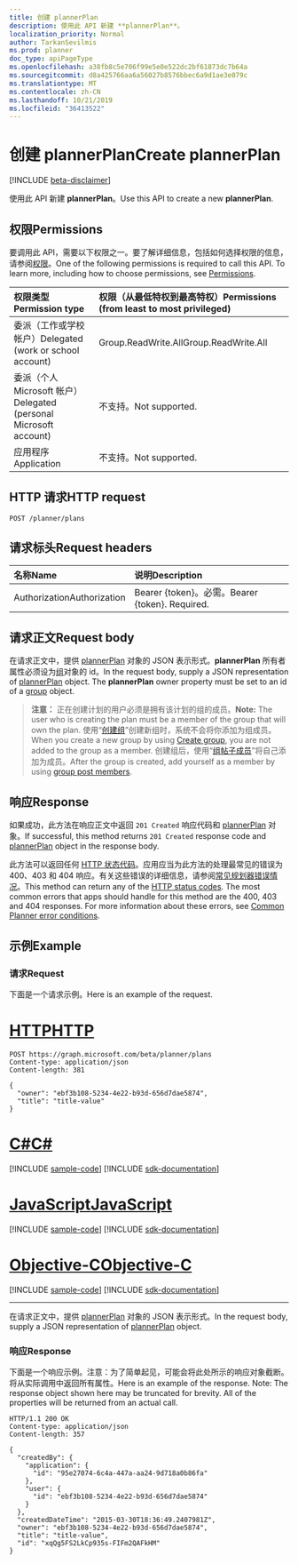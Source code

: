 ```yaml
---
title: 创建 plannerPlan
description: 使用此 API 新建 **plannerPlan**。
localization_priority: Normal
author: TarkanSevilmis
ms.prod: planner
doc_type: apiPageType
ms.openlocfilehash: a38fb8c5e706f99e5e0e522dc2bf61873dc7b64a
ms.sourcegitcommit: d8a425766aa6a56027b8576bbec6a9d1ae3e079c
ms.translationtype: MT
ms.contentlocale: zh-CN
ms.lasthandoff: 10/21/2019
ms.locfileid: "36413522"
---
```

# <a name="create-plannerplan"></a><span data-ttu-id="3f1ee-103">创建 plannerPlan</span><span class="sxs-lookup"><span data-stu-id="3f1ee-103">Create plannerPlan</span></span>

[!INCLUDE [beta-disclaimer](../../includes/beta-disclaimer.md)]

<span data-ttu-id="3f1ee-104">使用此 API 新建 **plannerPlan**。</span><span class="sxs-lookup"><span data-stu-id="3f1ee-104">Use this API to create a new **plannerPlan**.</span></span>

## <a name="permissions"></a><span data-ttu-id="3f1ee-105">权限</span><span class="sxs-lookup"><span data-stu-id="3f1ee-105">Permissions</span></span>

<span data-ttu-id="3f1ee-p101">要调用此 API，需要以下权限之一。要了解详细信息，包括如何选择权限的信息，请参阅[权限](/graph/permissions-reference)。</span><span class="sxs-lookup"><span data-stu-id="3f1ee-p101">One of the following permissions is required to call this API. To learn more, including how to choose permissions, see [Permissions](/graph/permissions-reference).</span></span>

| <span data-ttu-id="3f1ee-108">权限类型</span><span class="sxs-lookup"><span data-stu-id="3f1ee-108">Permission type</span></span>                        | <span data-ttu-id="3f1ee-109">权限（从最低特权到最高特权）</span><span class="sxs-lookup"><span data-stu-id="3f1ee-109">Permissions (from least to most privileged)</span></span> |
| :------------------------------------- | :------------------------------------------ |
| <span data-ttu-id="3f1ee-110">委派（工作或学校帐户）</span><span class="sxs-lookup"><span data-stu-id="3f1ee-110">Delegated (work or school account)</span></span>     | <span data-ttu-id="3f1ee-111">Group.ReadWrite.All</span><span class="sxs-lookup"><span data-stu-id="3f1ee-111">Group.ReadWrite.All</span></span>                         |
| <span data-ttu-id="3f1ee-112">委派（个人 Microsoft 帐户）</span><span class="sxs-lookup"><span data-stu-id="3f1ee-112">Delegated (personal Microsoft account)</span></span> | <span data-ttu-id="3f1ee-113">不支持。</span><span class="sxs-lookup"><span data-stu-id="3f1ee-113">Not supported.</span></span>                              |
| <span data-ttu-id="3f1ee-114">应用程序</span><span class="sxs-lookup"><span data-stu-id="3f1ee-114">Application</span></span>                            | <span data-ttu-id="3f1ee-115">不支持。</span><span class="sxs-lookup"><span data-stu-id="3f1ee-115">Not supported.</span></span>                              |

## <a name="http-request"></a><span data-ttu-id="3f1ee-116">HTTP 请求</span><span class="sxs-lookup"><span data-stu-id="3f1ee-116">HTTP request</span></span>

<!-- { "blockType": "ignored" } -->
``` http
POST /planner/plans
```

## <a name="request-headers"></a><span data-ttu-id="3f1ee-117">请求标头</span><span class="sxs-lookup"><span data-stu-id="3f1ee-117">Request headers</span></span>

| <span data-ttu-id="3f1ee-118">名称</span><span class="sxs-lookup"><span data-stu-id="3f1ee-118">Name</span></span>          | <span data-ttu-id="3f1ee-119">说明</span><span class="sxs-lookup"><span data-stu-id="3f1ee-119">Description</span></span>               |
| :------------ | :------------------------ |
| <span data-ttu-id="3f1ee-120">Authorization</span><span class="sxs-lookup"><span data-stu-id="3f1ee-120">Authorization</span></span> | <span data-ttu-id="3f1ee-p102">Bearer {token}。必需。</span><span class="sxs-lookup"><span data-stu-id="3f1ee-p102">Bearer {token}. Required.</span></span> |

## <a name="request-body"></a><span data-ttu-id="3f1ee-123">请求正文</span><span class="sxs-lookup"><span data-stu-id="3f1ee-123">Request body</span></span>

<span data-ttu-id="3f1ee-p103">在请求正文中，提供 [plannerPlan](../resources/plannerplan.md) 对象的 JSON 表示形式。**plannerPlan** 所有者属性必须设为[组](../resources/group.md)对象的 id。</span><span class="sxs-lookup"><span data-stu-id="3f1ee-p103">In the request body, supply a JSON representation of [plannerPlan](../resources/plannerplan.md) object. The **plannerPlan** owner property must be set to an id of a [group](../resources/group.md) object.</span></span>

><span data-ttu-id="3f1ee-126">**注意：** 正在创建计划的用户必须是拥有该计划的组的成员。</span><span class="sxs-lookup"><span data-stu-id="3f1ee-126">**Note:** The user who is creating the plan must be a member of the group that will own the plan.</span></span> <span data-ttu-id="3f1ee-127">使用“[创建组](../api/group-post-groups.md)”创建新组时，系统不会将你添加为组成员。</span><span class="sxs-lookup"><span data-stu-id="3f1ee-127">When you create a new group by using [Create group](../api/group-post-groups.md), you are not added to the group as a member.</span></span> <span data-ttu-id="3f1ee-128">创建组后，使用“[组帖子成员](../api/group-post-members.md)”将自己添加为成员。</span><span class="sxs-lookup"><span data-stu-id="3f1ee-128">After the group is created, add yourself as a member by using [group post members](../api/group-post-members.md).</span></span>

## <a name="response"></a><span data-ttu-id="3f1ee-129">响应</span><span class="sxs-lookup"><span data-stu-id="3f1ee-129">Response</span></span>

<span data-ttu-id="3f1ee-130">如果成功，此方法在响应正文中返回 `201 Created` 响应代码和 [plannerPlan](../resources/plannerplan.md) 对象。</span><span class="sxs-lookup"><span data-stu-id="3f1ee-130">If successful, this method returns `201 Created` response code and [plannerPlan](../resources/plannerplan.md) object in the response body.</span></span>

<span data-ttu-id="3f1ee-p105">此方法可以返回任何 [HTTP 状态代码](/graph/errors)。应用应当为此方法的处理最常见的错误为 400、403 和 404 响应。有关这些错误的详细信息，请参阅[常见规划器错误情况](../resources/planner-overview.md#common-planner-error-conditions)。</span><span class="sxs-lookup"><span data-stu-id="3f1ee-p105">This method can return any of the [HTTP status codes](/graph/errors). The most common errors that apps should handle for this method are the 400, 403 and 404 responses. For more information about these errors, see [Common Planner error conditions](../resources/planner-overview.md#common-planner-error-conditions).</span></span>

## <a name="example"></a><span data-ttu-id="3f1ee-134">示例</span><span class="sxs-lookup"><span data-stu-id="3f1ee-134">Example</span></span>

### <a name="request"></a><span data-ttu-id="3f1ee-135">请求</span><span class="sxs-lookup"><span data-stu-id="3f1ee-135">Request</span></span>

<span data-ttu-id="3f1ee-136">下面是一个请求示例。</span><span class="sxs-lookup"><span data-stu-id="3f1ee-136">Here is an example of the request.</span></span>

# <a name="httptabhttp"></a>[<span data-ttu-id="3f1ee-137">HTTP</span><span class="sxs-lookup"><span data-stu-id="3f1ee-137">HTTP</span></span>](#tab/http)
<!-- {
  "blockType": "request",
  "name": "create_plannerplan_from_planner"
}-->
``` http
POST https://graph.microsoft.com/beta/planner/plans
Content-type: application/json
Content-length: 381

{
  "owner": "ebf3b108-5234-4e22-b93d-656d7dae5874",
  "title": "title-value"
}
```
# <a name="ctabcsharp"></a>[<span data-ttu-id="3f1ee-138">C#</span><span class="sxs-lookup"><span data-stu-id="3f1ee-138">C#</span></span>](#tab/csharp)
[!INCLUDE [sample-code](../includes/snippets/csharp/create-plannerplan-from-planner-csharp-snippets.md)]
[!INCLUDE [sdk-documentation](../includes/snippets/snippets-sdk-documentation-link.md)]

# <a name="javascripttabjavascript"></a>[<span data-ttu-id="3f1ee-139">JavaScript</span><span class="sxs-lookup"><span data-stu-id="3f1ee-139">JavaScript</span></span>](#tab/javascript)
[!INCLUDE [sample-code](../includes/snippets/javascript/create-plannerplan-from-planner-javascript-snippets.md)]
[!INCLUDE [sdk-documentation](../includes/snippets/snippets-sdk-documentation-link.md)]

# <a name="objective-ctabobjc"></a>[<span data-ttu-id="3f1ee-140">Objective-C</span><span class="sxs-lookup"><span data-stu-id="3f1ee-140">Objective-C</span></span>](#tab/objc)
[!INCLUDE [sample-code](../includes/snippets/objc/create-plannerplan-from-planner-objc-snippets.md)]
[!INCLUDE [sdk-documentation](../includes/snippets/snippets-sdk-documentation-link.md)]

---


<span data-ttu-id="3f1ee-141">在请求正文中，提供 [plannerPlan](../resources/plannerplan.md) 对象的 JSON 表示形式。</span><span class="sxs-lookup"><span data-stu-id="3f1ee-141">In the request body, supply a JSON representation of [plannerPlan](../resources/plannerplan.md) object.</span></span>

### <a name="response"></a><span data-ttu-id="3f1ee-142">响应</span><span class="sxs-lookup"><span data-stu-id="3f1ee-142">Response</span></span>

<span data-ttu-id="3f1ee-p106">下面是一个响应示例。注意：为了简单起见，可能会将此处所示的响应对象截断。将从实际调用中返回所有属性。</span><span class="sxs-lookup"><span data-stu-id="3f1ee-p106">Here is an example of the response. Note: The response object shown here may be truncated for brevity. All of the properties will be returned from an actual call.</span></span>
<!-- {
  "blockType": "response",
  "truncated": true,
  "@odata.type": "microsoft.graph.plannerPlan"
} -->
``` http
HTTP/1.1 200 OK
Content-type: application/json
Content-length: 357

{
  "createdBy": {
    "application": {
      "id": "95e27074-6c4a-447a-aa24-9d718a0b86fa"
    },
    "user": {
      "id": "ebf3b108-5234-4e22-b93d-656d7dae5874"
    }
  },
  "createdDateTime": "2015-03-30T18:36:49.2407981Z",
  "owner": "ebf3b108-5234-4e22-b93d-656d7dae5874",
  "title": "title-value",
  "id": "xqQg5FS2LkCp935s-FIFm2QAFkHM"
}
```

<!-- uuid: 8fcb5dbc-d5aa-4681-8e31-b001d5168d79
2015-10-25 14:57:30 UTC -->
<!--
{
  "type": "#page.annotation",
  "description": "Create plannerPlan",
  "keywords": "",
  "section": "documentation",
  "tocPath": "",
  "suppressions": [
  ]
}
-->
